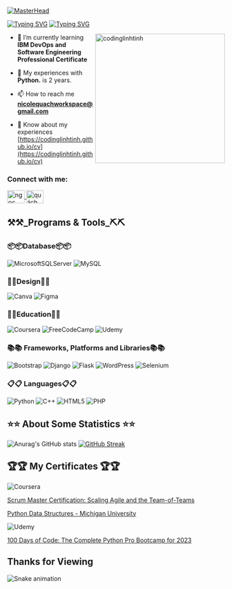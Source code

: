 [![MasterHead](https://media0.giphy.com/headers/GitHub/w8ZJLtJbmuph.gif)](https://github.com/CodingLinhTinh)

[![Typing SVG](https://readme-typing-svg.demolab.com?font=Fira+Code&weight=700&size=40&duration=4000&pause=500&color=7C06CF&vCenter=true&width=900&lines=%E3%80%8C+I'm+a+DevOps+developer+from+VietNam)](https://git.io/typing-svg)
[![Typing SVG](https://readme-typing-svg.demolab.com?font=Fira+Code&weight=700&duration=4000&pause=500&color=AE32E6&vCenter=true&width=900&lines=%E3%80%8C+I'm+deeply+passionate+about+working+in+the+field+of+DevOps+%E3%80%8D)](https://git.io/typing-svg)

<img align="right" width="300" src="https://scontent.fsgn19-1.fna.fbcdn.net/v/t39.30808-6/326435823_901607080978567_1867971604182639360_n.jpg?_nc_cat=111&ccb=1-7&_nc_sid=174925&_nc_ohc=7bX9ZKw-dXQAX9ukisT&_nc_ht=scontent.fsgn19-1.fna&oh=00_AfDUcQVo_UimFbqzGwgoVycCzJejw4qTdflzDV4FOx1aOg&oe=648BA629" alt="codinglinhtinh" /> 

- 🌱 I’m currently learning **IBM DevOps and Software Engineering Professional Certificate**

- 💬 My experiences with **Python.** is 2 years.

- 📫 How to reach me **<nicolequachworkspace@gmail.com>**

- 📄 Know about my experiences [https://codinglinhtinh.github.io/cv](https://codinglinhtinh.github.io/cv)

<h3 align="left">Connect with me:</h3>
<p align="left">
    <a href="https://linkedin.com/in/ngoc quach bao" target="blank">
        <img align="center" src="https://raw.githubusercontent.com/rahuldkjain/github-profile-readme-generator/master/src/images/icons/Social/linked-in-alt.svg" alt="ngoc quach bao" height="30" width="40" />
        </a>
    <a href="https://fb.com/quách bảo ngọc" target="blank">
    <img align="center" src="https://raw.githubusercontent.com/rahuldkjain/github-profile-readme-generator/master/src/images/icons/Social/facebook.svg" alt="quách bảo ngọc" height="30" width="40" />
    </a>
</p>
<h2>⚒️⚒️_Programs & Tools_⛏️⛏️</h2>
<h3>📦📦Database📦📦</h3>

![MicrosoftSQLServer](https://img.shields.io/badge/Microsoft%20SQL%20Server-CC2927?style=for-the-badge&logo=microsoft%20sql%20server&logoColor=white)
![MySQL](https://img.shields.io/badge/mysql-%2300f.svg?style=for-the-badge&logo=mysql&logoColor=white)

<h3>🎨🎨Design🎨🎨</h3>

![Canva](https://img.shields.io/badge/Canva-%2300C4CC.svg?style=for-the-badge&logo=Canva&logoColor=white)
![Figma](https://img.shields.io/badge/figma-%23F24E1E.svg?style=for-the-badge&logo=figma&logoColor=white)


<h3>🏫🏫Education🏫🏫</h3>

![Coursera](https://img.shields.io/badge/Coursera-%230056D2.svg?style=for-the-badge&logo=Coursera&logoColor=white)
![FreeCodeCamp](https://img.shields.io/badge/Freecodecamp-%23123.svg?&style=for-the-badge&logo=freecodecamp&logoColor=green)
![Udemy](https://img.shields.io/badge/Udemy-A435F0?style=for-the-badge&logo=Udemy&logoColor=white)


<h3>📚📚 Frameworks, Platforms and Libraries📚📚</h3>

![Bootstrap](https://img.shields.io/badge/bootstrap-%238511FA.svg?style=for-the-badge&logo=bootstrap&logoColor=white)
![Django](https://img.shields.io/badge/django-%23092E20.svg?style=for-the-badge&logo=django&logoColor=white)
![Flask](https://img.shields.io/badge/flask-%23000.svg?style=for-the-badge&logo=flask&logoColor=white)
![WordPress](https://img.shields.io/badge/WordPress-%23117AC9.svg?style=for-the-badge&logo=WordPress&logoColor=white)
![Selenium](https://img.shields.io/badge/-selenium-%43B02A?style=for-the-badge&logo=selenium&logoColor=white)


<h3>📋📋 Languages📋📋</h3>

![Python](https://img.shields.io/badge/python-3670A0?style=for-the-badge&logo=python&logoColor=ffdd54)
![C++](https://img.shields.io/badge/c++-%2300599C.svg?style=for-the-badge&logo=c%2B%2B&logoColor=white)
![HTML5](https://img.shields.io/badge/html5-%23E34F26.svg?style=for-the-badge&logo=html5&logoColor=white)
![PHP](https://img.shields.io/badge/php-%23777BB4.svg?style=for-the-badge&logo=php&logoColor=white)

<h2>⭐⭐ About Some Statistics ⭐⭐</h2>

![Anurag's GitHub stats](https://github-readme-stats.vercel.app/api?username=codinglinhtinh&show_icons=true&theme=radical)
[![GitHub Streak](https://streak-stats.demolab.com?user=codinglinhtinh&theme=radical)](https://git.io/streak-stats)


<h2>🏆🏆 My Certificates 🏆🏆</h2>

![Coursera](https://img.shields.io/badge/Coursera-%230056D2.svg?style=for-the-badge&logo=Coursera&logoColor=white)

[Scrum Master Certification: Scaling Agile and the Team-of-Teams](https://coursera.org/share/1af775e2d6a421f82d7103f30e46a7c6)

[Python Data Structures - Michigan University](https://coursera.org/share/5174441433272d180ae9611344a1fb3d)

![Udemy](https://img.shields.io/badge/Udemy-A435F0?style=for-the-badge&logo=Udemy&logoColor=white)

[100 Days of Code: The Complete Python Pro Bootcamp for 2023](https://www.udemy.com/certificate/UC-20f3e903-de3f-4775-8a15-cc4f268ab42b/)

<h2>Thanks for Viewing</h2>

![Snake animation](https://github.com/LeHaGiaBao/LeHaGiaBao/blob/output/github-contribution-grid-snake.svg)
